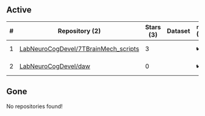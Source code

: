 ## Active
| # | Repository (2) | Stars (3) | Dataset | `run` (2) | `containers-run` | Last Modified |
| --- | --- | --- | --- | --- | --- | --- |
| 1 | [LabNeuroCogDevel/7TBrainMech_scripts](https://github.com/LabNeuroCogDevel/7TBrainMech_scripts) | 3 |  | :heavy_check_mark: |  | 2024-05-30 19:13:30+00:00 |
| 2 | [LabNeuroCogDevel/daw](https://github.com/LabNeuroCogDevel/daw) | 0 |  | :heavy_check_mark: |  | 2024-02-23 16:02:07+00:00 |

## Gone
No repositories found!

